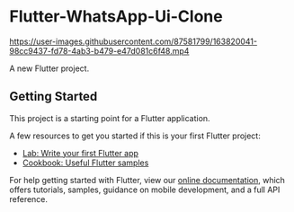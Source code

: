  # Flutter-WhatsApp-Ui-Clone
 

https://user-images.githubusercontent.com/87581799/163820041-98cc9437-fd78-4ab3-b479-e47d081c6f48.mp4



A new Flutter project.

## Getting Started

This project is a starting point for a Flutter application.

A few resources to get you started if this is your first Flutter project:

- [Lab: Write your first Flutter app](https://flutter.dev/docs/get-started/codelab)
- [Cookbook: Useful Flutter samples](https://flutter.dev/docs/cookbook)

For help getting started with Flutter, view our
[online documentation](https://flutter.dev/docs), which offers tutorials,
samples, guidance on mobile development, and a full API reference.

